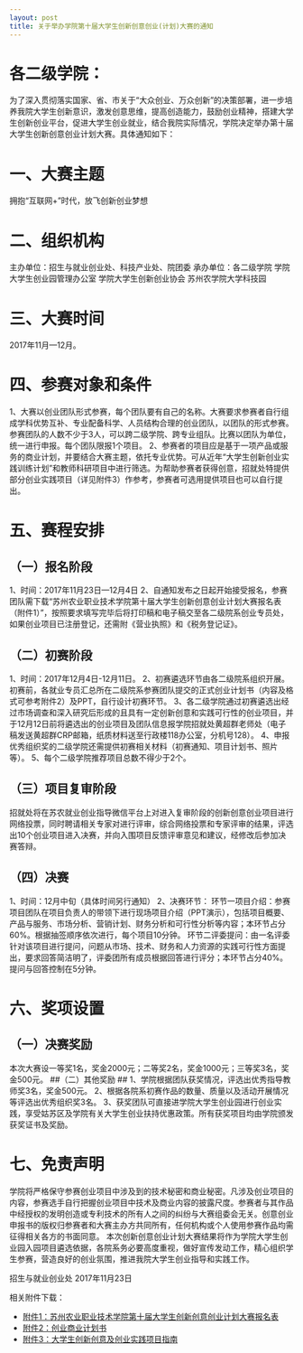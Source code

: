 ```yaml
---
layout: post
title: 关于举办学院第十届大学生创新创意创业(计划)大赛的通知
---
```


# 各二级学院： #

为了深入贯彻落实国家、省、市关于“大众创业、万众创新”的决策部署，进一步培养我院大学生创新意识，激发创意思维，提高创造能力，鼓励创业精神，搭建大学生创新创业平台，促进大学生创业就业，结合我院实际情况，学院决定举办第十届大学生创新创意创业计划大赛。具体通知如下：

<!--more-->

# 一、大赛主题 #
拥抱“互联网+”时代，放飞创新创业梦想

# 二、组织机构 #
主办单位：招生与就业创业处、科技产业处、院团委
承办单位：各二级学院
学院大学生创业园管理办公室
学院大学生创新创业协会
苏州农学院大学科技园

# 三、大赛时间 #
2017年11月—12月。

# 四、参赛对象和条件 #
1、大赛以创业团队形式参赛，每个团队要有自己的名称。大赛要求参赛者自行组成学科优势互补、专业配备科学、人员结构合理的创业团队，以团队的形式参赛。参赛团队的人数不少于3人，可以跨二级学院、跨专业组队。比赛以团队为单位，统一进行申报。每个团队限报1个项目。
2、参赛者的项目应是基于一项产品或服务的商业计划，并要结合大赛主题，依托专业优势。可从近年“大学生创新创业实践训练计划”和教师科研项目中进行筛选。为帮助参赛者获得创意，招就处特提供部分创业实践项目（详见附件3）作参考，参赛者可选用提供项目也可以自行提出。

# 五、赛程安排 #
## （一）报名阶段 ##
1、时间：2017年11月23日—12月4日
2、自通知发布之日起开始接受报名，参赛团队需下载“苏州农业职业技术学院第十届大学生创新创意创业计划大赛报名表（附件1）”，按照要求填写完毕后将打印稿和电子稿交至各二级院系创业专员处，如果创业项目已注册登记，还需附《营业执照》和《税务登记证》。

## （二）初赛阶段 ##
1、时间：2017年12月4日-12月11日。
2、初赛遴选环节由各二级院系组织开展。初赛前，各就业专员汇总所在二级院系参赛团队提交的正式创业计划书（内容及格式可参考附件2）及PPT，自行设计初赛环节。
3、各二级学院通过初赛遴选出经过市场调查和深入研究后形成的且具有一定创新创意和实践可行性的创业项目，并于12月12日前将遴选出的创业项目及团队信息报学院招就处黄超群老师处（电子稿发送黄超群CRP邮箱，纸质材料送至行政楼118办公室，分机号128）。
4、申报优秀组织奖的二级学院还需提供初赛相关材料（初赛通知、项目计划书、照片等）。
5、每个二级学院推荐项目总数不得少于2个。

## （三）项目复审阶段 ##
招就处将在苏农就业创业指导微信平台上对进入复审阶段的创新创意创业项目进行网络投票，同时聘请相关专家对进行评审，综合网络投票和专家评审的结果，评选出10个创业项目进入决赛，并向入围项目反馈评审意见和建议，经修改后参加决赛答辩。

## （四）决赛 ##
1、时间：12月中旬（具体时间另行通知）
2、决赛环节：
环节一项目介绍：参赛项目团队在项目负责人的带领下进行现场项目介绍（PPT演示），包括项目概要、产品与服务、市场分析、营销计划、财务分析和可行性分析等内容；本环节占分60%。根据抽签顺序依次进行，每个项目10分钟。
环节二评委提问：由一名评委针对该项目进行提问，问题从市场、技术、财务和人力资源的实践可行性方面提出，要求回答简洁明了，评委团所有成员根据回答进行评分；本环节占分40%。提问与回答控制在5分钟。

# 六、奖项设置 #
## （一）决赛奖励 ##
本次大赛设一等奖1名，奖金2000元；二等奖2名，奖金1000元；三等奖3名，奖金500元。
##（二）其他奖励 ##
1、学院根据团队获奖情况，评选出优秀指导教师奖3名，奖金500元。
2、根据各院系初赛作品的数量、质量以及活动开展情况等评选出优秀组织奖3名。
3、获奖团队可直接进学院大学生创业园进行创业实践，享受姑苏区及学院有关大学生创业扶持优惠政策。所有获奖项目均由学院颁发获奖证书及奖励。

# 七、免责声明 #
学院将严格保守参赛创业项目中涉及到的技术秘密和商业秘密。凡涉及创业项目的内容，参赛选手自行把握创业项目中技术及商业内容的披露尺度。参赛者与其作品中经授权的发明创造或专利技术的所有人之间的纠纷与大赛组委会无关。创意创业申报书的版权归参赛者和大赛主办方共同所有，任何机构或个人使用参赛作品均需征得相关各方的书面同意。
本次创新创意创业计划大赛结果将作为学院大学生创业园入园项目遴选依据，各院系务必要高度重视，做好宣传发动工作，精心组织学生参赛，营造良好的创业氛围，推进我院大学生创业指导和实践工作。

招生与就业创业处
2017年11月23日


相关附件下载：

* [附件1：苏州农业职业技术学院第十届大学生创新创意创业计划大赛报名表](http://7xqrll.com1.z0.glb.clouddn.com/20171128_%E9%99%84%E4%BB%B61%EF%BC%9A%E8%8B%8F%E5%B7%9E%E5%86%9C%E4%B8%9A%E8%81%8C%E4%B8%9A%E6%8A%80%E6%9C%AF%E5%AD%A6%E9%99%A2%E7%AC%AC%E5%8D%81%E5%B1%8A%E5%A4%A7%E5%AD%A6%E7%94%9F%E5%88%9B%E6%96%B0%E5%88%9B%E6%84%8F%E5%88%9B%E4%B8%9A%E8%AE%A1%E5%88%92%E5%A4%A7%E8%B5%9B%E6%8A%A5%E5%90%8D%E8%A1%A8.doc)
* [附件2：创业商业计划书](http://7xqrll.com1.z0.glb.clouddn.com/20171128_%E9%99%84%E4%BB%B62%EF%BC%9A%E5%88%9B%E4%B8%9A%E5%95%86%E4%B8%9A%E8%AE%A1%E5%88%92%E4%B9%A6.doc)
* [附件3：大学生创新创意及创业实践项目指南](http://7xqrll.com1.z0.glb.clouddn.com/20171128_%E9%99%84%E4%BB%B63%EF%BC%9A%E5%A4%A7%E5%AD%A6%E7%94%9F%E5%88%9B%E6%96%B0%E5%88%9B%E6%84%8F%E5%8F%8A%E5%88%9B%E4%B8%9A%E5%AE%9E%E8%B7%B5%E9%A1%B9%E7%9B%AE%E6%8C%87%E5%8D%97.docx)
